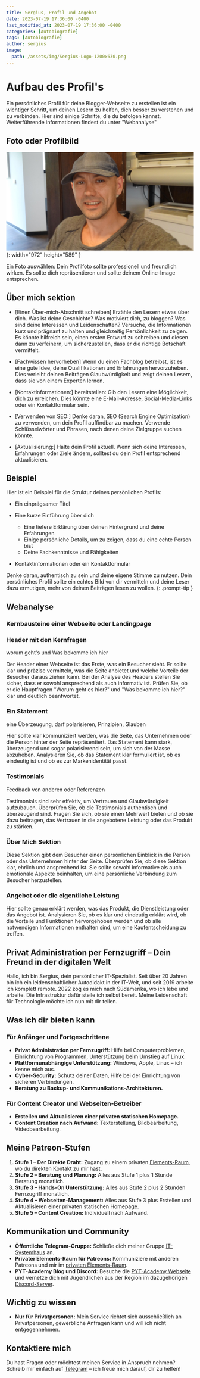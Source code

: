 ```yaml
---
title: Sergius, Profil und Angebot
date: 2023-07-19 17:36:00 -0400
last_modified_at: 2023-07-19 17:36:00 -0400
categories: [Autobiografie]
tags: [Autobiografie]
author: sergius
image:
  path: /assets/img/Sergius-Logo-1200x630.png
---
```


# Aufbau des Profil's

Ein persönliches Profil für deine Blogger-Webseite zu erstellen ist ein wichtiger Schritt, um deinen Lesern zu helfen, dich besser zu verstehen und zu verbinden. Hier sind einige Schritte, die du befolgen kannst. Weiterführende informationen findest du unter "Webanalyse"

## Foto oder Profilbild

![Desktop View](/assets/img/sergius-im-buero.png){: width="972" height="589" }

Ein Foto auswählen: Dein Profilfoto sollte professionell und freundlich wirken. Es sollte dich repräsentieren und sollte deinem Online-Image entsprechen.

## Über mich sektion

- [Einen Über-mich-Abschnitt schreiben] Erzähle den Lesern etwas über dich. Was ist deine Geschichte? Was motiviert dich, zu bloggen? Was sind deine Interessen und Leidenschaften? Versuche, die Informationen kurz und prägnant zu halten und gleichzeitig Persönlichkeit zu zeigen. Es könnte hilfreich sein, einen ersten Entwurf zu schreiben und diesen dann zu verfeinern, um sicherzustellen, dass er die richtige Botschaft vermittelt.

- [Fachwissen hervorheben] Wenn du einen Fachblog betreibst, ist es eine gute Idee, deine Qualifikationen und Erfahrungen hervorzuheben. Dies verleiht deinen Beiträgen Glaubwürdigkeit und zeigt deinen Lesern, dass sie von einem Experten lernen.

- [Kontaktinformationen:] bereitstellen: Gib den Lesern eine Möglichkeit, dich zu erreichen. Dies könnte eine E-Mail-Adresse, Social-Media-Links oder ein Kontaktformular sein.

- [Verwenden von SEO:] Denke daran, SEO (Search Engine Optimization) zu verwenden, um dein Profil auffindbar zu machen. Verwende Schlüsselwörter und Phrasen, nach denen deine Zielgruppe suchen könnte.

- [Aktualisierung:] Halte dein Profil aktuell. Wenn sich deine Interessen, Erfahrungen oder Ziele ändern, solltest du dein Profil entsprechend aktualisieren.

## Beispiel

Hier ist ein Beispiel für die Struktur deines persönlichen Profils:

- Ein einprägsamer Titel

- Eine kurze Einführung über dich

  + Eine tiefere Erklärung über deinen Hintergrund und deine Erfahrungen
  + Einige persönliche Details, um zu zeigen, dass du eine echte Person bist
  + Deine Fachkenntnisse und Fähigkeiten

- Kontaktinformationen oder ein Kontaktformular

Denke daran, authentisch zu sein und deine eigene Stimme zu nutzen. Dein persönliches Profil sollte ein echtes Bild von dir vermitteln und deine Leser dazu ermutigen, mehr von deinen Beiträgen lesen zu wollen. {: .prompt-tip }

## Webanalyse

### Kernbausteine einer Webseite oder Landingpage

### Header mit den Kernfragen

worum geht's und Was bekomme ich hier

Der Header einer Webseite ist das Erste, was ein Besucher sieht. Er sollte klar und präzise vermitteln, was die Seite anbietet und welche Vorteile der Besucher daraus ziehen kann. Bei der Analyse des Headers stellen Sie sicher, dass er sowohl ansprechend als auch informativ ist. Prüfen Sie, ob er die Hauptfragen "Worum geht es hier?" und "Was bekomme ich hier?" klar und deutlich beantwortet.

### Ein Statement

eine Überzeugung, darf polarisieren, Prinzipien, Glauben

Hier sollte klar kommuniziert werden, was die Seite, das Unternehmen oder die Person hinter der Seite repräsentiert. Das Statement kann stark, überzeugend und sogar polarisierend sein, um sich von der Masse abzuheben. Analysieren Sie, ob das Statement klar formuliert ist, ob es eindeutig ist und ob es zur Markenidentität passt.

### Testimonials

Feedback von anderen oder Referenzen

Testimonials sind sehr effektiv, um Vertrauen und Glaubwürdigkeit aufzubauen. Überprüfen Sie, ob die Testimonials authentisch und überzeugend sind. Fragen Sie sich, ob sie einen Mehrwert bieten und ob sie dazu beitragen, das Vertrauen in die angebotene Leistung oder das Produkt zu stärken.

### Über Mich Sektion

Diese Sektion gibt dem Besucher einen persönlichen Einblick in die Person oder das Unternehmen hinter der Seite. Überprüfen Sie, ob diese Sektion klar, ehrlich und ansprechend ist. Sie sollte sowohl informative als auch emotionale Aspekte beinhalten, um eine persönliche Verbindung zum Besucher herzustellen.

### Angebot oder die eigentliche Leistung

Hier sollte genau erklärt werden, was das Produkt, die Dienstleistung oder das Angebot ist. Analysieren Sie, ob es klar und eindeutig erklärt wird, ob die Vorteile und Funktionen hervorgehoben werden und ob alle notwendigen Informationen enthalten sind, um eine Kaufentscheidung zu treffen.

## Privat Administration per Fernzugriff – Dein Freund in der digitalen Welt

Hallo, ich bin Sergius, dein persönlicher IT-Spezialist. Seit über 20 Jahren bin ich ein leidenschaftlicher Autodidakt in der IT-Welt, und seit 2019 arbeite ich komplett remote. 2022 zog es mich nach Südamerika, wo ich lebe und arbeite. Die Infrastruktur dafür stelle ich selbst bereit. Meine Leidenschaft für Technologie möchte ich nun mit dir teilen.

## Was ich dir bieten kann

### Für Anfänger und Fortgeschrittene

- **Privat Administration per Fernzugriff:** Hilfe bei Computerproblemen, Einrichtung von Programmen, Unterstützung beim Umstieg auf Linux.
- **Plattformunabhängige Unterstützung:** Windows, Apple, Linux – ich kenne mich aus.
- **Cyber-Security:** Schutz deiner Daten, Hilfe bei der Einrichtung von sicheren Verbindungen.
- **Beratung zu Backup- und Kommunikations-Architekturen.**

### Für Content Creator und Webseiten-Betreiber

- **Erstellen und Aktualisieren einer privaten statischen Homepage.**
- **Content Creation nach Aufwand:** Texterstellung, Bildbearbeitung, Videobearbeitung.

## Meine Patreon-Stufen

1. **Stufe 1 – Der Direkte Draht:** Zugang zu einem privaten [Elements-Raum](https://matrix.to/#/!YYpPXvLWWylbyQewbm:matrix.org?via=matrix.org), wo du direkten Kontakt zu mir hast.
2. **Stufe 2 – Beratung und Planung:** Alles aus Stufe 1 plus 1 Stunde Beratung monatlich.
3. **Stufe 3 – Hands-On Unterstützung:** Alles aus Stufe 2 plus 2 Stunden Fernzugriff monatlich.
4. **Stufe 4 – Webseiten-Management:** Alles aus Stufe 3 plus Erstellen und Aktualisieren einer privaten statischen Homepage.
5. **Stufe 5 – Content Creation:** Individuell nach Aufwand.

## Kommunikation und Community

- **Öffentliche Telegram-Gruppe:** Schließe dich meiner Gruppe [IT-Systemhaus](https://t.me/IT_Systemhaus) an.
- **Privater Elements-Raum für Patreons:** Kommuniziere mit anderen Patreons und mir im [privaten Elements-Raum](https://matrix.to/#/!YYpPXvLWWylbyQewbm:matrix.org?via=matrix.org).
- **PYT-Academy Blog und Discord:** Besuche die [PYT-Academy Webseite](https://pyt-academy.github.io/) und vernetze dich mit Jugendlichen aus der Region im dazugehörigen [Discord-Server](https://patreon.com/user?u=67742872).

## Wichtig zu wissen

- **Nur für Privatpersonen:** Mein Service richtet sich ausschließlich an Privatpersonen, gewerbliche Anfragen kann und will ich nicht entgegennehmen.

## Kontaktiere mich

Du hast Fragen oder möchtest meinen Service in Anspruch nehmen? Schreib mir einfach auf [Telegram](https://t.me/Sergius_M) – ich freue mich darauf, dir zu helfen!
